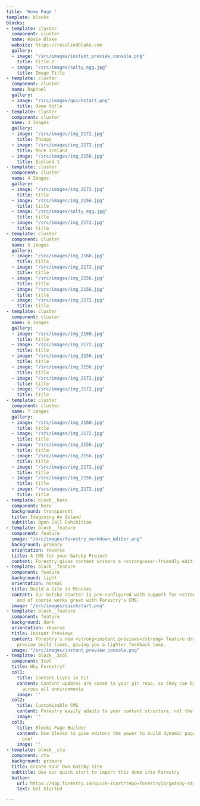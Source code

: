 ```yaml
---
title: 'Home Page '
template: blocks
blocks:
- template: cluster
  component: cluster
  name: Rosie Blake
  website: https://rosalindblake.com
  gallery:
  - image: "/src/images/instant_preview_console.png"
    title: Title 2
  - image: "/src/images/salty_egg.jpg"
    title: Image Title
- template: cluster
  component: cluster
  name: Raphael
  gallery:
  - image: "/src/images/quickstart.png"
    title: Demo title
- template: cluster
  component: cluster
  name: 3 Images
  gallery:
  - image: "/src/images/img_2172.jpg"
    title: Things
  - image: "/src/images/img_2172.jpg"
    title: More Iceland
  - image: "/src/images/img_2156.jpg"
    title: Iceland 1
- template: cluster
  component: cluster
  name: 4 Images
  gallery:
  - image: "/src/images/img_2172.jpg"
    title: title
  - image: "/src/images/img_2156.jpg"
    title: title
  - image: "/src/images/salty_egg.jpg"
    title: title
  - image: "/src/images/img_2172.jpg"
    title: title
- template: cluster
  component: cluster
  name: 5 images
  gallery:
  - image: "/src/images/img_2160.jpg"
    title: title
  - image: "/src/images/img_2172.jpg"
    title: title
  - image: "/src/images/img_2156.jpg"
    title: title
  - image: "/src/images/img_2156.jpg"
    title: title
  - image: "/src/images/img_2172.jpg"
    title: title
- template: cluster
  component: cluster
  name: 6 images
  gallery:
  - image: "/src/images/img_2160.jpg"
    title: title
  - image: "/src/images/img_2172.jpg"
    title: title
  - image: "/src/images/img_2156.jpg"
    title: title
  - image: "/src/images/img_2156.jpg"
    title: title
  - image: "/src/images/img_2172.jpg"
    title: title
  - image: "/src/images/img_2172.jpg"
    title: title
- template: cluster
  component: cluster
  name: 7 images
  gallery:
  - image: "/src/images/img_2160.jpg"
    title: title
  - image: "/src/images/img_2172.jpg"
    title: title
  - image: "/src/images/img_2156.jpg"
    title: title
  - image: "/src/images/img_2156.jpg"
    title: title
  - image: "/src/images/img_2172.jpg"
    title: title
  - image: "/src/images/img_2156.jpg"
    title: title
  - image: "/src/images/img_2172.jpg"
    title: title
- template: block__hero
  component: hero
  background: transparent
  title: Imagining An Island
  subtitle: Open Call Exhibition
- template: block__feature
  component: feature
  image: "/src/images/forestry_markdown_editor.png"
  background: primary
  orientation: reverse
  title: A CMS for your Gatsby Project
  content: Forestry gives content writers a <strong>user-friendly editing experience</strong>
- template: block__feature
  component: feature
  background: light
  orientation: normal
  title: Build a Site in Minutes
  content: Our Gatsby starter is pre-configured with support for <strong>markdown</strong>,
    and of course works great with Forestry's CMS.
  image: "/src/images/quickstart.png"
- template: block__feature
  component: feature
  background: dark
  orientation: reverse
  title: Instant Previews
  content: Forestry's new <strong>instant previews</strong> feature dramatically reduces
    preview build times, giving you a tighter feedback loop.
  image: "/src/images/instant_preview_console.png"
- template: block__3col
  component: 3col
  title: Why Forestry?
  col1:
    title: Content Lives in Git
    content: Content updates are saved to your git repo, so they can by synchronized
      across all environments
    image: ''
  col2:
    title: Customizable CMS
    content: Forestry easily adapts to your content structure, not the other way around.
    image: ''
  col3:
    title: Blocks Page Builder
    content: Use blocks to give editors the power to build dynamic pages - like this
      one!
    image: ''
- template: block__cta
  component: cta
  background: primary
  title: Create Your Own Gatsby Site
  subtitle: Use our quick start to import this demo into Forestry
  button:
    url: https://app.forestry.io/quick-start?repo=forestryio/gatsby-starter-forestry&branch=master&engine=gatsby
    text: Get Started

---
```

